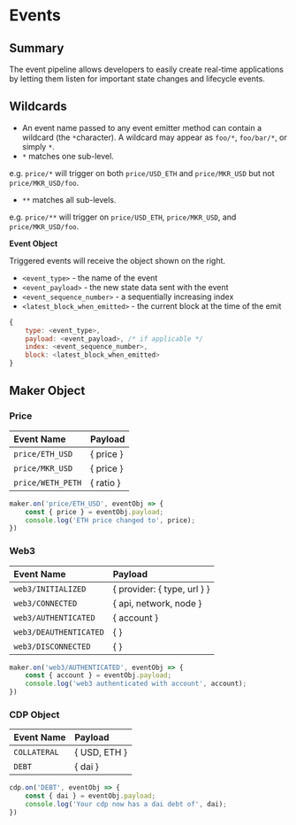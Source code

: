 # Events

## Summary

The event pipeline allows developers to easily create real-time applications by letting them listen for important state changes and lifecycle events.

## Wildcards

* An event name passed to any event emitter method can contain a wildcard \(the `*`character\). A wildcard may appear as `foo/*`, `foo/bar/*`, or simply `*`.
* `*` matches one sub-level.

e.g. `price/*` will trigger on both `price/USD_ETH` and `price/MKR_USD` but not `price/MKR_USD/foo`.

* `**` matches all sub-levels.

e.g. `price/**` will trigger on `price/USD_ETH`, `price/MKR_USD`, and `price/MKR_USD/foo`.

**Event Object**

Triggered events will receive the object shown on the right.

* `<event_type>` - the name of the event
* `<event_payload>` - the new state data sent with the event
* `<event_sequence_number>` - a sequentially increasing index
* `<latest_block_when_emitted>` - the current block at the time of the emit

```javascript
{
    type: <event_type>,
    payload: <event_payload>, /* if applicable */
    index: <event_sequence_number>,
    block: <latest_block_when_emitted>
}
```

## Maker Object

### Price

| Event Name | Payload |
| :--- | :--- |
| `price/ETH_USD` | { price } |
| `price/MKR_USD` | { price } |
| `price/WETH_PETH` | { ratio } |

```javascript
maker.on('price/ETH_USD', eventObj => {
    const { price } = eventObj.payload;
    console.log('ETH price changed to', price);
})
```

### Web3

| Event Name | Payload |
| :--- | :--- |
| `web3/INITIALIZED` | { provider: { type, url } } |
| `web3/CONNECTED` | { api, network, node } |
| `web3/AUTHENTICATED` | { account } |
| `web3/DEAUTHENTICATED` | { } |
| `web3/DISCONNECTED` | { } |

```javascript
maker.on('web3/AUTHENTICATED', eventObj => {
    const { account } = eventObj.payload;
    console.log('web3 authenticated with account', account);
})
```

### CDP Object

| Event Name | Payload |
| :--- | :--- |
| `COLLATERAL` | { USD, ETH } |
| `DEBT` | { dai } |

```javascript
cdp.on('DEBT', eventObj => {
    const { dai } = eventObj.payload;
    console.log('Your cdp now has a dai debt of', dai);
})
```

